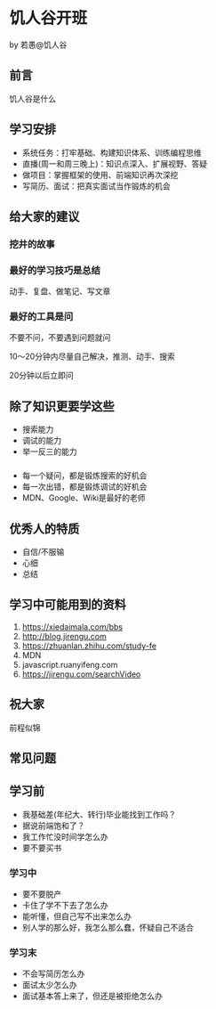 # 饥人谷开班
by 若愚@饥人谷

## 前言
饥人谷是什么

## 学习安排
  - 系统任务：打牢基础、构建知识体系、训练编程思维
  - 直播(周一和周三晚上)：知识点深入、扩展视野、答疑
  - 做项目：掌握框架的使用、前端知识再次深挖
  - 写简历、面试：把真实面试当作锻炼的机会

 ## 给大家的建议
 
 ### 挖井的故事

### 最好的学习技巧是总结
动手、复盘、做笔记、写文章

### 最好的工具是问
不要不问，不要遇到问题就问

10～20分钟内尽量自己解决，推测、动手、搜索

20分钟以后立即问


## 除了知识更要学这些
- 搜索能力
- 调试的能力
- 举一反三的能力

### 
- 每一个疑问，都是锻炼搜索的好机会
- 每一次出错，都是锻炼调试的好机会
- MDN、Google、Wiki是最好的老师



## 优秀人的特质
- 自信/不服输
- 心细
- 总结


## 学习中可能用到的资料
1. https://xiedaimala.com/bbs
1. http://blog.jirengu.com
2. https://zhuanlan.zhihu.com/study-fe
3. MDN
4. javascript.ruanyifeng.com
5. https://jirengu.com/searchVideo

## 祝大家
前程似锦
## 常见问题
## 学习前
- 我基础差(年纪大、转行)毕业能找到工作吗？
- 据说前端饱和了？
- 我工作忙没时间学怎么办
- 要不要买书

### 学习中
- 要不要脱产
- 卡住了学不下去了怎么办
- 能听懂，但自己写不出来怎么办
- 别人学的那么好，我怎么那么蠢，怀疑自己不适合

### 学习末
- 不会写简历怎么办
- 面试太少怎么办
- 面试基本答上来了，但还是被拒绝怎么办






  
